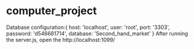 # computer_project
 Database configuration:{
   host: 'localhost',
    user: 'root',
    port: '3303',
    password: 'd546681714',
    database: 'Second_hand_market'
    }
After running the server.js, open the http://localhost:1099/    
